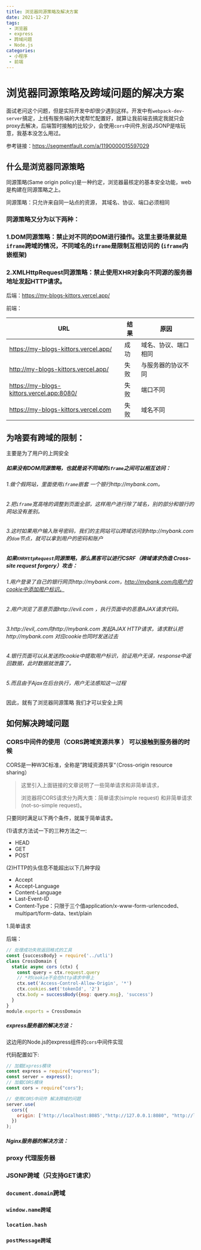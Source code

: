 ```yaml
---
title: 浏览器同源策略及解决方案
date: 2021-12-27
tags:
 - 浏览器 
 - express
 - 跨域问题
 - Node.js
categories:
 - 小程序
 - 前端
---
```

# 浏览器同源策略及跨域问题的解决方案

面试老问这个问题，但是实际开发中却很少遇到这样。开发中有`webpack-dev-server`搞定，上线有服务端的大佬帮忙配置好，就算让我前端去搞定我就只会proxy去解决，后端暂时接触的比较少，会使用`cors`中间件,别说JSONP是啥玩意，我基本没怎么用过。

参考链接：https://segmentfault.com/a/1190000015597029

## 什么是浏览器同源策略

同源策略(Same origin policy)是一种约定，浏览器最核定的基本安全功能，web是构建在同源策略之上。

同源策略：只允许来自同一站点的资源， 其域名、协议、端口必须相同

### 同源策略又分为以下两种：

### 1.DOM同源策略：禁止对不同的DOM进行操作。这里主要场景就是`iframe`跨域的情况，不同域名的`iframe`是限制互相访问的  (`iframe`内嵌框架)

### 2.XMLHttpRequest同源策略：禁止使用XHR对象向不同源的服务器地址发起HTTP请求。



后端：https://my-blogs-kittors.vercel.app/

前端：

| URL                                       | 结果 | 原因                 |
| ----------------------------------------- | ---- | -------------------- |
| https://my-blogs-kittors.vercel.app/      | 成功 | 域名、协议、端口相同 |
| http://my-blogs-kittors.vercel.app/       | 失败 | 与服务器的协议不同   |
| https://my-blogs-kittors.vercel.app:8080/ | 失败 | 端口不同             |
| https://my-blogs-kittors.vercel.com       | 失败 | 域名不同             |



## 为啥要有跨域的限制：

主要是为了用户的上网安全

##### 如果没有DOM同源策略，也就是说不同域的`iframe`之间可以相互访问：

###### 1.做个假网站，里面使用`iframe`嵌套 一个银行http://mybank.com。

###### 2.把`iframe`宽高啥的调整到页面全部，这样用户进行除了域名，别的部分和银行的网站没有差别。

###### 3.这时如果用户输入账号密码，我们的主网站可以跨域访问到http://mybank.com的`dom`节点，就可以拿到用户的密码和账户

##### 如果`XHRHttpRequest`同源策略，那么黑客可以进行CSRF（跨域请求伪造 Cross-site request forgery）攻击：

###### 1.用户登录了自己的银行网页http://mybank.com，http://mybank.com向用户的cookie中添加用户标识。

###### 2.用户浏览了恶意页面http://evil.com ，执行页面中的恶意AJAX请求代码。

###### 3.http://evil,.com向http://mybank.com 发起AJAX HTTP请求，请求默认把http://mybank.com 对应cookie也同时发送过去

###### 4.银行页面可以从发送的cookie中提取用户标识，验证用户无误，response中返回数据，此时数据就泄露了。

###### 5.而且由于Ajax在后台执行，用户无法感知这一过程

因此，就有了浏览器同源策略  我们才可以安全上网



## 如何解决跨域问题

### CORS中间件的使用（CORS跨域资源共享 ）  可以接触到服务器的时候

CORS是一种W3C标准，全称是”跨域资源共享“（Cross-origin resource sharing）

[跨域资源CORS详解]: https://link.segmentfault.com/?enc=mC%2BATvq5K7Ujzy98UfH7qw%3D%3D.dTAQLfddeTWeiwTteFkt8TjkYJdfaeuNHgBRP9EHkfQpKLT%2F%2Fuzev1DTwigqgXP%2BMJH6QI1RJ%2B7dlZ9e4Ahwrw%3D%3D

>这里引入上面链接的文章说明了一些简单请求和非简单请求，
>
>浏览器将CORS请求分为两大类：简单请求(simple request) 和非简单请求(not-so-simple request)。

只要同时满足以下两个条件，就属于简单请求。

(1)请求方法试一下的三种方法之一:

- HEAD
- GET
- POST

(2)HTTP的头信息不能超出以下几种字段

- Accept
- Accept-Language
- Content-Language
- Last-Event-ID
- Content-Type：只限于三个值application/x-www-form-urlencoded、multipart/form-data、text/plain



1.简单请求

后端：

```javascript
// 处理成功失败返回格式的工具
const {successBody} = require('../utli')
class CrossDomain {
  static async cors (ctx) {
    const query = ctx.request.query
    // *时cookie不会在http请求中带上
    ctx.set('Access-Control-Allow-Origin', '*')
    ctx.cookies.set('tokenId', '2')
    ctx.body = successBody({msg: query.msg}, 'success')
  }
}
module.exports = CrossDomain

```



##### express服务器的解决方法：

这边用的Node.js的express组件的`cors`中间件实现

代码配置如下:

```javascript
// 加载Express模块
const express = require("express");
const server = express();
// 加载CORS模块
const cors = require("cors");

// 使用CORS中间件 解决跨域的问题
server.use(
  cors({
    origin: ['http://localhost:8085',"http://127.0.0.1:8080", "http://localhost:8080","*"],
  })
);
```



##### Nginx服务器的解决方法：

### proxy 代理服务器 



### JSONP跨域（只支持GET请求）





### `document.domain`跨域



### `window.name跨域`



### `location.hash`



### `postMessage跨域`
